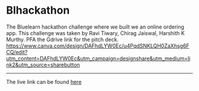 # Blhackathon
The Bluelearn hackathon challenge where we built we an online ordering app. 
This challenge was taken by Ravi Tiwary, Chirag Jaiswal, Harshith K Murthy. 
PFA the Gdrive link for the pitch deck. 
https://www.canva.com/design/DAFhdLYW0Ec/u4PqdSNKLQH0ZaXhsg6FCQ/edit?utm_content=DAFhdLYW0Ec&utm_campaign=designshare&utm_medium=link2&utm_source=sharebutton


-----------------
The live link can be found [here](https://theharshithh.github.io/Blhackathon/)
